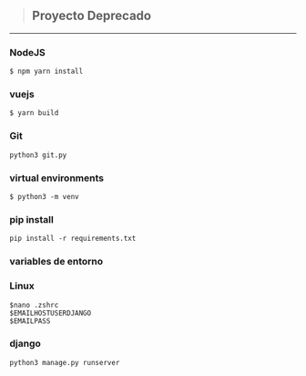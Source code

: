 
> ## Proyecto Deprecado

---

###  NodeJS ###
```
$ npm yarn install
```
### vuejs
```
$ yarn build 
```
### Git 
```
python3 git.py
```

### virtual environments
```
$ python3 -m venv

```
### pip install
```
pip install -r requirements.txt

```

###  variables de entorno 
### Linux   
```
$nano .zshrc
$EMAILHOSTUSERDJANGO
$EMAILPASS
```

### django 
```
python3 manage.py runserver
```


